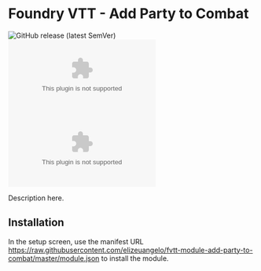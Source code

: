 # Foundry VTT - Add Party to Combat

![GitHub release (latest SemVer)](https://img.shields.io/github/v/release/elizeuangelo/fvtt-module-add-party-to-combat)
![GitHub Releases](https://img.shields.io/github/downloads/elizeuangelo/fvtt-module-add-party-to-combat/latest/add-party-to-combat.zip)
![GitHub All Releases](https://img.shields.io/github/downloads/elizeuangelo/fvtt-module-add-party-to-combat/add-party-to-combat.zip?label=downloads)

Description here.

## Installation

In the setup screen, use the manifest URL https://raw.githubusercontent.com/elizeuangelo/fvtt-module-add-party-to-combat/master/module.json to install the module.
